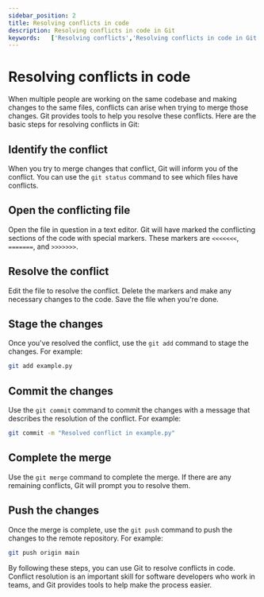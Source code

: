 ```yaml
---
sidebar_position: 2
title: Resolving conflicts in code
description: Resolving conflicts in code in Git
keywords:   ['Resolving conflicts','Resolving conflicts in code in Git']
---
```


# Resolving conflicts in code

When multiple people are working on the same codebase and making changes to the same files, conflicts can arise when trying to merge those changes. Git provides tools to help you resolve these conflicts. Here are the basic steps for resolving conflicts in Git:

## Identify the conflict
When you try to merge changes that conflict, Git will inform you of the conflict. You can use the `git status` command to see which files have conflicts.

## Open the conflicting file
Open the file in question in a text editor. Git will have marked the conflicting sections of the code with special markers. These markers are `<<<<<<<`, `=======`, and `>>>>>>>`.

## Resolve the conflict
Edit the file to resolve the conflict. Delete the markers and make any necessary changes to the code. Save the file when you're done.

## Stage the changes
Once you've resolved the conflict, use the `git add` command to stage the changes. For example:

```bash
git add example.py
```

## Commit the changes
Use the `git commit` command to commit the changes with a message that describes the resolution of the conflict. For example:

```bash
git commit -m "Resolved conflict in example.py"
```

## Complete the merge
Use the `git merge` command to complete the merge. If there are any remaining conflicts, Git will prompt you to resolve them.

## Push the changes
Once the merge is complete, use the `git push` command to push the changes to the remote repository. For example:

```bash
git push origin main
```

By following these steps, you can use Git to resolve conflicts in code. Conflict resolution is an important skill for software developers who work in teams, and Git provides tools to help make the process easier.